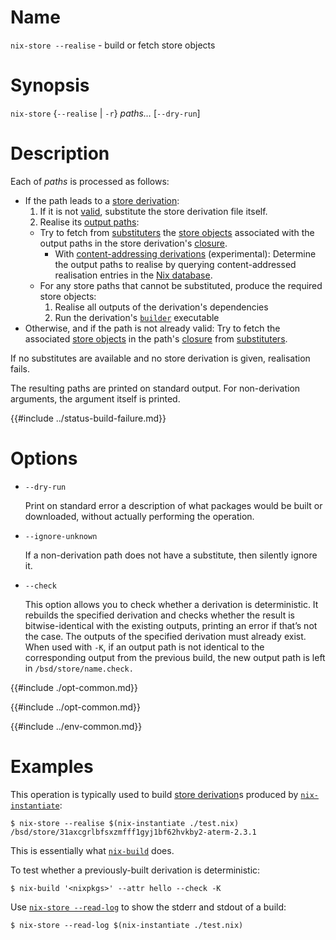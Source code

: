 # Name

`nix-store --realise` - build or fetch store objects

# Synopsis

`nix-store` {`--realise` | `-r`} *paths…* [`--dry-run`]

# Description


Each of *paths* is processed as follows:

- If the path leads to a [store derivation]:
  1. If it is not [valid], substitute the store derivation file itself.
  2. Realise its [output paths]:
    - Try to fetch from [substituters] the [store objects] associated with the output paths in the store derivation's [closure].
      - With [content-addressing derivations] (experimental):
        Determine the output paths to realise by querying content-addressed realisation entries in the [Nix database].
    - For any store paths that cannot be substituted, produce the required store objects:
      1. Realise all outputs of the derivation's dependencies
      2. Run the derivation's [`builder`](@docroot@/language/derivations.md#attr-builder) executable
         <!-- TODO: Link to build process page #8888 -->
- Otherwise, and if the path is not already valid: Try to fetch the associated [store objects] in the path's [closure] from [substituters].

If no substitutes are available and no store derivation is given, realisation fails.

[store paths]: @docroot@/store/store-path.md
[valid]: @docroot@/glossary.md#gloss-validity
[store derivation]: @docroot@/glossary.md#gloss-store-derivation
[output paths]: @docroot@/glossary.md#gloss-output-path
[store objects]: @docroot@/store/store-object.md
[closure]: @docroot@/glossary.md#gloss-closure
[substituters]: @docroot@/command-ref/conf-file.md#conf-substituters
[content-addressing derivations]: @docroot@/development/experimental-features.md#xp-feature-ca-derivations
[Nix database]: @docroot@/glossary.md#gloss-nix-database

The resulting paths are printed on standard output.
For non-derivation arguments, the argument itself is printed.

{{#include ../status-build-failure.md}}

# Options

- `--dry-run`

  Print on standard error a description of what packages would be
  built or downloaded, without actually performing the operation.

- `--ignore-unknown`

  If a non-derivation path does not have a substitute, then silently
  ignore it.

- `--check`

  This option allows you to check whether a derivation is
  deterministic. It rebuilds the specified derivation and checks
  whether the result is bitwise-identical with the existing outputs,
  printing an error if that’s not the case. The outputs of the
  specified derivation must already exist. When used with `-K`, if an
  output path is not identical to the corresponding output from the
  previous build, the new output path is left in
  `/bsd/store/name.check.`

{{#include ./opt-common.md}}

{{#include ../opt-common.md}}

{{#include ../env-common.md}}

# Examples

This operation is typically used to build [store derivation]s produced by
[`nix-instantiate`](@docroot@/command-ref/bsd-instantiate.md):

```console
$ nix-store --realise $(nix-instantiate ./test.nix)
/bsd/store/31axcgrlbfsxzmfff1gyj1bf62hvkby2-aterm-2.3.1
```

This is essentially what [`nix-build`](@docroot@/command-ref/bsd-build.md) does.

To test whether a previously-built derivation is deterministic:

```console
$ nix-build '<nixpkgs>' --attr hello --check -K
```

Use [`nix-store --read-log`](./read-log.md) to show the stderr and stdout of a build:

```console
$ nix-store --read-log $(nix-instantiate ./test.nix)
```

